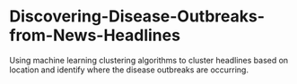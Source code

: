 # Discovering-Disease-Outbreaks-from-News-Headlines
Using machine learning clustering algorithms to cluster headlines based on location and identify where the disease outbreaks are occurring.
 
